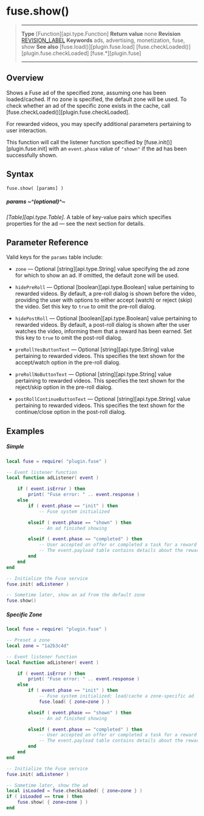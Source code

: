 # fuse.show()

> --------------------- ------------------------------------------------------------------------------------------
> __Type__              [Function][api.type.Function]
> __Return value__      none
> __Revision__          [REVISION_LABEL](REVISION_URL)
> __Keywords__          ads, advertising, monetization, fuse, show
> __See also__          [fuse.load()][plugin.fuse.load]
>						[fuse.checkLoaded()][plugin.fuse.checkLoaded]
>						[fuse.*][plugin.fuse]
> --------------------- ------------------------------------------------------------------------------------------


## Overview

Shows a Fuse ad of the specified zone, assuming one has been loaded/cached. If no zone is specified, the default zone will be used. To check whether an ad of the specific zone exists in the cache, call [fuse.checkLoaded()][plugin.fuse.checkLoaded].

For rewarded videos, you may specify additional parameters pertaining to user interaction.

This function will call the listener function specified by [fuse.init()][plugin.fuse.init] with an `event.phase` value of `"shown"` if the ad has been successfully shown.


## Syntax

	fuse.show( [params] )

##### params ~^(optional)^~
_[Table][api.type.Table]._ A table of <nobr>key-value</nobr> pairs which specifies properties for the ad — see the next section for details.


## Parameter Reference

Valid keys for the `params` table include:

* `zone` &mdash; Optional [string][api.type.String] value specifying the ad zone for which to show an ad. If omitted, the default zone will be used.

* `hidePreRoll` &mdash; Optional [boolean][api.type.Boolean] value pertaining to rewarded videos. By default, a <nobr>pre-roll</nobr> dialog is shown before the video, providing the user with options to either accept (watch) or reject (skip) the video. Set this key to `true` to omit the <nobr>pre-roll</nobr> dialog.

* `hidePostRoll` &mdash; Optional [boolean][api.type.Boolean] value pertaining to rewarded videos. By default, a <nobr>post-roll</nobr> dialog is shown after the user watches the video, informing them that a reward has been earned. Set this key to `true` to omit the <nobr>post-roll</nobr> dialog.

* `preRollYesButtonText` &mdash; Optional [string][api.type.String] value pertaining to rewarded videos. This specifies the text shown for the accept/watch option in the <nobr>pre-roll</nobr> dialog.

* `preRollNoButtonText` &mdash; Optional [string][api.type.String] value pertaining to rewarded videos. This specifies the text shown for the reject/skip option in the <nobr>pre-roll</nobr> dialog.

* `postRollContinueButtonText` &mdash; Optional [string][api.type.String] value pertaining to rewarded videos. This specifies the text shown for the continue/close option in the <nobr>post-roll</nobr> dialog.


## Examples

##### Simple

``````lua
local fuse = require( "plugin.fuse" )

-- Event listener function
local function adListener( event )

	if ( event.isError ) then
		print( "Fuse error: " .. event.response )
    else
		if ( event.phase == "init" ) then
			-- Fuse system initialized

		elseif ( event.phase == "shown" ) then
			-- An ad finished showing

		elseif ( event.phase == "completed" ) then
			-- User accepted an offer or completed a task for a reward
			-- The event.payload table contains details about the reward
        end
    end
end

-- Initialize the Fuse service
fuse.init( adListener )

-- Sometime later, show an ad from the default zone
fuse.show()
``````

##### Specific Zone

``````lua
local fuse = require( "plugin.fuse" )

-- Preset a zone
local zone = "1a2b3c4d"

-- Event listener function
local function adListener( event )

	if ( event.isError ) then
		print( "Fuse error: " .. event.response )
    else
		if ( event.phase == "init" ) then
			-- Fuse system initialized; load/cache a zone-specific ad
			fuse.load( { zone=zone } )

        elseif ( event.phase == "shown" ) then
			-- An ad finished showing

		elseif ( event.phase == "completed" ) then
			-- User accepted an offer or completed a task for a reward
			-- The event.payload table contains details about the reward
        end
    end
end

-- Initialize the Fuse service
fuse.init( adListener )

-- Sometime later, show the ad
local isLoaded = fuse.checkLoaded( { zone=zone } )
if ( isLoaded == true ) then
	fuse.show( { zone=zone } )
end
``````